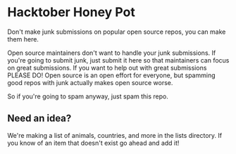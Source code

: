 # Hacktober Honey Pot
Don't make junk submissions on popular open source repos, you can make them here. 

Open source maintainers don't want to handle your junk submissions. If you're going to submit junk, just submit it here so that maintainers can focus on great submissions. If you want to help out with great submissions PLEASE DO! Open source is an open effort for everyone, but spamming good repos with junk actually makes open source worse. 

So if you're going to spam anyway, just spam this repo. 

## Need an idea?
We're making a list of animals, countries, and more in the lists directory. If you know of an item that doesn't exist go ahead and add it!
